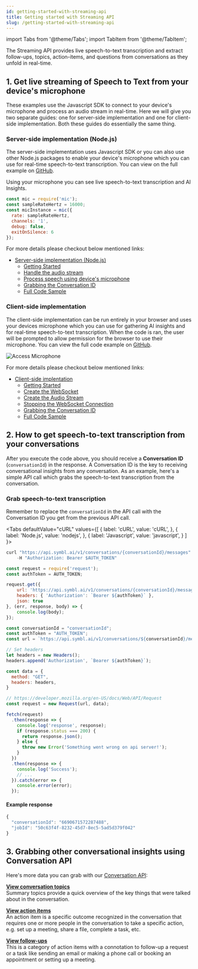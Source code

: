 ```yaml
---
id: getting-started-with-streaming-api
title: Getting started with Streaming API
slug: /getting-started-with-streaming-api
---
```


import Tabs from '@theme/Tabs';
import TabItem from '@theme/TabItem';


The Streaming API provides live speech-to-text transcription and extract follow-ups, topics, action-items, and questions from conversations as they unfold in real-time.

## 1. Get live streaming of Speech to Text from your device's microphone

These examples use the Javascript SDK to connect to your device's microphone and process an audio stream in real-time. Here we will give you two separate guides: one for server-side implementation and one for client-side implementation. Both these guides do essentially the same thing.

### Server-side implementation (Node.js)

The server-side implementation uses Javascript SDK or you can also use other Node.js packages to enable your device's microphone which you can use for real-time speech-to-text transcription. You can view on the full example on [GitHub](https://github.com/symblai/getting-started-samples/tree/master/examples/voice-sdk/realtime-websocket-single-stream).

Using your microphone you can see live speech-to-text transcription and AI Insights.

```js
const mic = require('mic');
const sampleRateHertz = 16000;
const micInstance = mic({
  rate: sampleRateHertz,
  channels: '1',
  debug: false,
  exitOnSilence: 6
});
```

For more details please checkout below mentioned links:

* [Server-side implementation (Node.js)](/docs/javascript-sdk/tutorials/receive-ai-insights-from-your-computer)
  * [Getting Started](/docs/javascript-sdk/tutorials/receive-ai-insights-from-your-computer#getting-started)
  * [Handle the audio stream](/docs/javascript-sdk/tutorials/receive-ai-insights-from-your-computer#handle-the-audio-stream)
  * [Process speech using device's microphone](/docs/javascript-sdk/tutorials/receive-ai-insights-from-your-computer#process-speech-using-devices-microphone)
  * [Grabbing the Conversation ID](/docs/javascript-sdk/tutorials/receive-ai-insights-from-your-computer#grabbing-the-conversation-id)
  * [Full Code Sample](/docs/javascript-sdk/tutorials/receive-ai-insights-from-your-computer#full-code-sample)

### Client-side implementation

The client-side implementation can be run entirely in your browser and uses your devices microphone which you can use for gathering AI insights and for real-time speech-to-text transcription. When the code is ran, the user will be prompted to allow permission for the browser to use their microphone. You can view the full code example on [GitHub](https://github.com/symblai/real-time-speech-recognition-with-websockets).


![Access Microphone](/img/access_microphone.png)

For more details please checkout below mentioned links:

* [Client-side implentation](/docs/streamingapi/tutorials/receive-ai-insights-from-your-web-browser)
  * [Getting Started](/docs/streamingapi/tutorials/receive-ai-insights-from-your-web-browser#getting-started)
  * [Create the WebSocket](/docs/streamingapi/tutorials/receive-ai-insights-from-your-web-browser#create-the-websocket)
  * [Create the Audio Stream](/docs/streamingapi/tutorials/receive-ai-insights-from-your-web-browser#create-the-audio-stream)
  * [Stopping the WebSocket Connection](/docs/streamingapi/tutorials/receive-ai-insights-from-your-web-browser#stopping-the-websocket-connection)
  * [Grabbing the Conversation ID](/docs/streamingapi/tutorials/receive-ai-insights-from-your-web-browser#grabbing-the-conversation-id)
  * [Full Code Sample](/docs/streamingapi/tutorials/receive-ai-insights-from-your-web-browser#full-code-sample)

## 2. How to get speech-to-text transcription from your conversations

After you execute the code above, you should receive a **Conversation ID** (`conversationId`) in the response. A Conversation ID is the key to receiving conversational insights from any conversation. As an example, here's a simple API call which grabs the speech-to-text transcription from the conversation.

### Grab speech-to-text transcription

Remember to replace the `conversationId` in the API call with the Conversation ID you get from the previous API call.

<Tabs
  defaultValue="cURL"
  values={[
    { label: 'cURL', value: 'cURL', },
    { label: 'Node.js', value: 'nodejs', },
    { label: 'Javascript', value: 'javascript', }
  ]
}>
<TabItem value="cURL">

```js
curl "https://api.symbl.ai/v1/conversations/{conversationId}/messages" \
    -H "Authorization: Bearer $AUTH_TOKEN"
```

</TabItem>

<TabItem value="nodejs">

```js
const request = require('request');
const authToken = AUTH_TOKEN;

request.get({
    url: 'https://api.symbl.ai/v1/conversations/{conversationId}/messages',
    headers: { 'Authorization': `Bearer ${authToken}` },
    json: true
}, (err, response, body) => {
    console.log(body);
});
```

</TabItem>
<TabItem value="javascript">

```js
const conversationId = "conversationId";
const authToken = "AUTH_TOKEN";
const url = `https://api.symbl.ai/v1/conversations/${conversationId}/messages`;

// Set headers
let headers = new Headers();
headers.append('Authorization', `Bearer ${authToken}`);

const data = {
  method: "GET",
  headers: headers,
}

// https://developer.mozilla.org/en-US/docs/Web/API/Request
const request = new Request(url, data);

fetch(request)
  .then(response => {
    console.log('response', response);
    if (response.status === 200) {
      return response.json();
    } else {
      throw new Error('Something went wrong on api server!');
    }
  })
  .then(response => {
    console.log('Success');
    // ...
  }).catch(error => {
    console.error(error);
  });
```
</TabItem>
</Tabs>

#### Example response

```js
{
  "conversationId": "6690671572287488",
  "jobId": "50c63f4f-8232-45d7-8ec5-5ad5d379f042"
}
```


## 3. Grabbing other conversational insights using Conversation API


Here's more data you can grab with our [Conversation API](/docs/conversation-api/introduction):


**[View conversation topics](/docs/conversation-api/get-topics)**<br />
Summary topics provide a quick overview of the key things that were talked about in the conversation.

**[View action items](/docs/conversation-api/action-items)**<br />
An action item is a specific outcome recognized in the conversation that requires one or more people in the conversation to take a specific action, e.g. set up a meeting, share a file, complete a task, etc.

**[View follow-ups](/docs/conversation-api/follow-ups)**<br />
This is a category of action items with a connotation to follow-up a request or a task like sending an email or making a phone call or booking an appointment or setting up a meeting.
